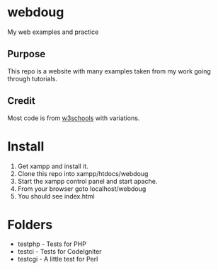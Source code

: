 # webdoug

My web examples and practice

## Purpose

This repo is a website with many examples taken from my work going through tutorials.

## Credit

Most code is from [w3schools](https://www.w3schools.com/) with variations. 

# Install

1. Get xampp and install it.
2. Clone this repo into xampp/htdocs/webdoug
3. Start the xampp control panel and start apache.
4. From your browser goto localhost/webdoug
5. You should see index.html

# Folders
* testphp - Tests for PHP
* testci - Tests for CodeIgniter
* testcgi - A little test for Perl

